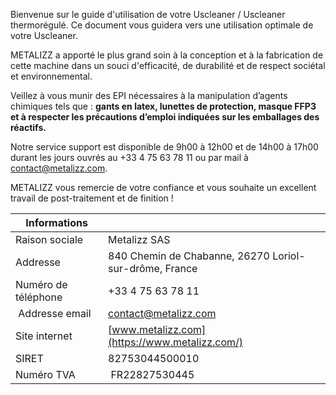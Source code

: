 Bienvenue sur le guide d'utilisation de votre Uscleaner / Uscleaner thermorégulé. Ce document vous guidera vers une utilisation optimale de votre Uscleaner.

METALIZZ a apporté le plus grand soin à la conception et à la fabrication de cette machine dans un souci d'efficacité, de durabilité et de respect sociétal et environnemental.

Veillez à vous munir des EPI nécessaires à la manipulation d’agents chimiques tels que : **gants en latex, lunettes de protection, masque FFP3 et à respecter les précautions d’emploi indiquées sur les emballages des réactifs.**

Notre service support est disponible de 9h00 à 12h00 et de 14h00 à 17h00 durant les jours ouvrés au +33 4 75 63 78 11 ou par mail à [contact@metalizz.com](mailto:contact@metalizz.com).

METALIZZ vous remercie de votre confiance et vous souhaite un excellent travail de post-traitement et de finition !

| Informations | |
| ---- | ---- |
| Raison sociale | Metalizz SAS |
| Addresse | 840 Chemin de Chabanne, 26270 Loriol-sur-drôme, France |
| Numéro de téléphone | +33 4 75 63 78 11 |
| Addresse email | [contact@metalizz.com](mailto:contact@metalizz.com) |
| Site internet | [www.metalizz.com](https://www.metalizz.com/) |
| SIRET | 82753044500010 |
| Numéro TVA | FR22827530445 |
